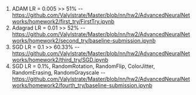 1) ADAM LR = 0.005 >> 51% -- https://github.com/ValyIstrate/Master/blob/nn/hw2/AdvancedNeuralNetworks/homework2/first_try/FirstTry.ipynb
2) Adagrad LR = 0.01 >> 52% -- https://github.com/ValyIstrate/Master/blob/nn/hw2/AdvancedNeuralNetworks/homework2/second_try/baseline-submission.ipynb
3) SGD LR = 0.1 >> 60.33% -- https://github.com/ValyIstrate/Master/blob/nn/hw2/AdvancedNeuralNetworks/homework2/third_try/SGD.ipynb
4) SGD LR = 0.1%, RandomRotation, RandomFlip, ColorJitter, RandomErasing, RandomGrayscale -- https://github.com/ValyIstrate/Master/blob/nn/hw2/AdvancedNeuralNetworks/homework2/fourth_try/baseline-submission.ipynb